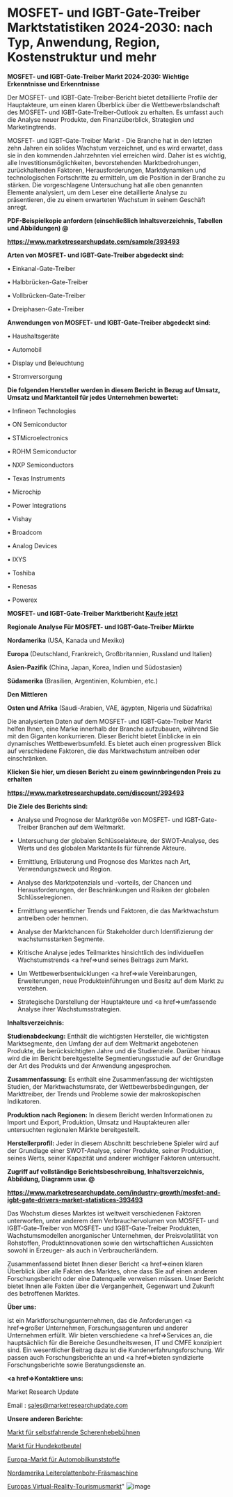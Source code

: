 # MOSFET- und IGBT-Gate-Treiber Marktstatistiken 2024-2030: nach Typ, Anwendung, Region, Kostenstruktur und mehr

<strong>MOSFET- und IGBT-Gate-Treiber Markt 2024-2030: Wichtige Erkenntnisse und Erkenntnisse</strong>

Der MOSFET- und IGBT-Gate-Treiber-Bericht bietet detaillierte Profile der Hauptakteure, um einen klaren Überblick über die Wettbewerbslandschaft des MOSFET- und IGBT-Gate-Treiber-Outlook zu erhalten. Es umfasst auch die Analyse neuer Produkte, den Finanzüberblick, Strategien und Marketingtrends.

MOSFET- und IGBT-Gate-Treiber Markt - Die Branche hat in den letzten zehn Jahren ein solides Wachstum verzeichnet, und es wird erwartet, dass sie in den kommenden Jahrzehnten viel erreichen wird. Daher ist es wichtig, alle Investitionsmöglichkeiten, bevorstehenden Marktbedrohungen, zurückhaltenden Faktoren, Herausforderungen, Marktdynamiken und technologischen Fortschritte zu ermitteln, um die Position in der Branche zu stärken. Die vorgeschlagene Untersuchung hat alle oben genannten Elemente analysiert, um dem Leser eine detaillierte Analyse zu präsentieren, die zu einem erwarteten Wachstum in seinem Geschäft anregt.



<strong><b>PDF-Beispielkopie anfordern (einschließlich Inhaltsverzeichnis, Tabellen und Abbildungen) @ </b></strong>

<strong><a href=https://www.marketresearchupdate.com/sample/393493>

<strong>https://www.marketresearchupdate.com/sample/393493</u></a></strong></strong>



<strong>Arten von MOSFET- und IGBT-Gate-Treiber abgedeckt sind:</strong>

• Einkanal-Gate-Treiber

• Halbbrücken-Gate-Treiber

• Vollbrücken-Gate-Treiber

• Dreiphasen-Gate-Treiber



<strong>Anwendungen von MOSFET- und IGBT-Gate-Treiber abgedeckt sind:</strong>

• Haushaltsgeräte

• Automobil

• Display und Beleuchtung

• Stromversorgung



<strong>Die folgenden Hersteller werden in diesem Bericht in Bezug auf Umsatz, Umsatz und Marktanteil für jedes Unternehmen bewertet:</strong>

• Infineon Technologies

• ON Semiconductor

• STMicroelectronics

• ROHM Semiconductor

• NXP Semiconductors

• Texas Instruments

• Microchip

• Power Integrations

• Vishay

• Broadcom

• Analog Devices

• IXYS

• Toshiba

• Renesas

• Powerex



<strong>MOSFET- und IGBT-Gate-Treiber Marktbericht <a href=https://www.marketresearchupdate.com/buynow/393493>Kaufe jetzt</a></strong>



<strong>Regionale Analyse Für MOSFET- und IGBT-Gate-Treiber Märkte</strong>



<strong>Nordamerika</strong> (USA, Kanada und Mexiko)



<strong>Europa</strong> (Deutschland, Frankreich, Großbritannien, Russland und Italien)



<strong>Asien-Pazifik</strong> (China, Japan, Korea, Indien und Südostasien)



<strong>Südamerika</strong> (Brasilien, Argentinien, Kolumbien, etc.)



<strong>Den Mittleren</strong> 

<strong>Osten und Afrika</strong> (Saudi-Arabien, VAE, ägypten, Nigeria und Südafrika)

Die analysierten Daten auf dem MOSFET- und IGBT-Gate-Treiber Markt helfen Ihnen, eine Marke innerhalb der Branche aufzubauen, während Sie mit den Giganten konkurrieren. Dieser Bericht bietet Einblicke in ein dynamisches Wettbewerbsumfeld. Es bietet auch einen progressiven Blick auf verschiedene Faktoren, die das Marktwachstum antreiben oder einschränken.



<strong>Klicken Sie hier, um diesen Bericht zu einem gewinnbringenden Preis zu erhalten
</strong>

<strong><a href=https://www.marketresearchupdate.com/discount/393493>https://www.marketresearchupdate.com/discount/393493</b></u></strong></a>



<strong>Die Ziele des Berichts sind:</strong>

- Analyse und Prognose der Marktgröße von MOSFET- und IGBT-Gate-Treiber Branchen auf dem Weltmarkt.

- Untersuchung der globalen Schlüsselakteure, der SWOT-Analyse, des Werts und des globalen Marktanteils für führende Akteure.

- Ermittlung, Erläuterung und Prognose des Marktes nach Art, Verwendungszweck und Region.

- Analyse des Marktpotenzials und -vorteils, der Chancen und Herausforderungen, der Beschränkungen und Risiken der globalen Schlüsselregionen.

- Ermittlung wesentlicher Trends und Faktoren, die das Marktwachstum antreiben oder hemmen.

- Analyse der Marktchancen für Stakeholder durch Identifizierung der wachstumsstarken Segmente.

- Kritische Analyse jedes Teilmarktes hinsichtlich des individuellen Wachstumstrends <a href=>und</a> seines Beitrags zum Markt.

- Um Wettbewerbsentwicklungen <a href=>wie</a> Vereinbarungen, Erweiterungen, neue Produkteinführungen und Besitz auf dem Markt zu verstehen.

- Strategische Darstellung der Hauptakteure und <a href=>umfas</a>sende Analyse ihrer Wachstumsstrategien.



<strong>Inhaltsverzeichnis:</strong>



<strong>Studienabdeckung:</strong> Enthält die wichtigsten Hersteller, die wichtigsten Marktsegmente, den Umfang der auf dem Weltmarkt angebotenen Produkte, die berücksichtigten Jahre und die Studienziele. Darüber hinaus wird die im Bericht bereitgestellte Segmentierungsstudie auf der Grundlage der Art des Produkts und der Anwendung angesprochen.



<strong>Zusammenfassung:</strong> Es enthält eine Zusammenfassung der wichtigsten Studien, der Marktwachstumsrate, der Wettbewerbsbedingungen, der Markttreiber, der Trends und Probleme sowie der makroskopischen Indikatoren.



<strong>Produktion nach Regionen:</strong> In diesem Bericht werden Informationen zu Import und Export, Produktion, Umsatz und Hauptakteuren aller untersuchten regionalen Märkte bereitgestellt.



<strong>Herstellerprofil:</strong> Jeder in diesem Abschnitt beschriebene Spieler wird auf der Grundlage einer SWOT-Analyse, seiner Produkte, seiner Produktion, seines Werts, seiner Kapazität und anderer wichtiger Faktoren untersucht.



<strong><b>Zugriff auf vollständige Berichtsbeschreibung, Inhaltsverzeichnis, Abbildung, Diagramm usw. @ </b></strong>

<strong><a href=https://www.marketresearchupdate.com/industry-growth/mosfet-and-igbt-gate-drivers-market-statistices-393493>https://www.marketresearchupdate.com/industry-growth/mosfet-and-igbt-gate-drivers-market-statistices-393493</a></strong>

Das Wachstum dieses Marktes ist weltweit verschiedenen Faktoren unterworfen, unter anderem dem Verbrauchervolumen von MOSFET- und IGBT-Gate-Treiber von MOSFET- und IGBT-Gate-Treiber Produkten, Wachstumsmodellen anorganischer Unternehmen, der Preisvolatilität von Rohstoffen, Produktinnovationen sowie den wirtschaftlichen Aussichten sowohl in Erzeuger- als auch in Verbraucherländern.

Zusammenfassend bietet Ihnen dieser Bericht <a href=>einen</a> klaren Überblick über alle Fakten des Marktes, ohne dass Sie auf einen anderen Forschungsbericht oder eine Datenquelle verweisen müssen. Unser Bericht bietet Ihnen alle Fakten über die Vergangenheit, Gegenwart und Zukunft des betroffenen Marktes.



<strong>Über uns:</strong>

 ist ein Marktforschungsunternehmen, das die Anforderungen <a href=>großer</a> Unternehmen, Forschungsagenturen und anderer Unternehmen erfüllt. Wir bieten verschiedene <a href=>Services</a> an, die hauptsächlich für die Bereiche Gesundheitswesen, IT und CMFE konzipiert sind. Ein wesentlicher Beitrag dazu ist die Kundenerfahrungsforschung. Wir passen auch Forschungsberichte an und <a href=>bieten</a> syndizierte Forschungsberichte sowie Beratungsdienste an.



<strong><a href=>Kontaktiere uns:</a></strong>

Market Research Update

Email : sales@marketresearchupdate.com



<strong>Unsere anderen Berichte:</strong>

<a href=https://www.linkedin.com/pulse/self-propelled-scissor-lift-market-expected-witness-high>Markt für selbstfahrende Scherenhebebühnen</a>

<a href=https://www.linkedin.com/pulse/dog-poop-bags-market-size-industry-growth-factors-applications>Markt für Hundekotbeutel</a>

<a href=https://www.linkedin.com/pulse/europe-automotive-plastics-market-size-new-industry>Europa-Markt für Automobilkunststoffe</a>

<a href=https://www.linkedin.com/pulse/north-america-pcb-drilling-milling-machine>Nordamerika Leiterplattenbohr-Fräsmaschine</a>

<a href=https://www.linkedin.com/pulse/europe-virtual-reality-tourism-market-2023-pointing>Europas Virtual-Reality-Tourismusmarkt</a>"
![image](https://github.com/meghapanth/markettrends/assets/163847665/85e4c9fc-8f7b-477c-8d82-1601bf27fb7c)
